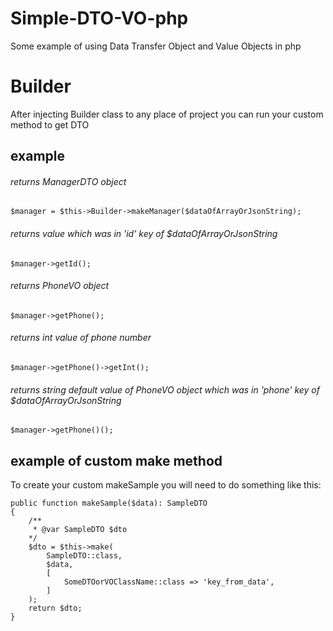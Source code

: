 # Simple-DTO-VO-php
Some example of using Data Transfer Object and Value Objects in php

# Builder

After injecting Builder class to any place of project you can run your custom method to get DTO

## example 

###### returns ManagerDTO object
` $manager = $this->Builder->makeManager($dataOfArrayOrJsonString); `
###### returns value which was in 'id' key of $dataOfArrayOrJsonString
`$manager->getId();`
###### returns PhoneVO object
`$manager->getPhone();` 
###### returns int value of phone number 
`$manager->getPhone()->getInt();`
###### returns string default value of PhoneVO object which was in 'phone' key of $dataOfArrayOrJsonString  
`$manager->getPhone()();`

## example of custom make method

To create your custom makeSample you will need to do something like this:
```
public function makeSample($data): SampleDTO
{
    /**
     * @var SampleDTO $dto
    */
    $dto = $this->make(
        SampleDTO::class,
        $data,
        [
            SomeDTOorVOClassName::class => 'key_from_data',
        ]
    );
    return $dto;
}
```